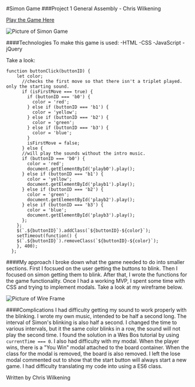 #Simon Game
###Project 1 General Assembly - Chris Wilkening

[Play the Game Here](https://clwilkening.github.io/project1GA/)

![Picture of Simon Game](http://i.imgur.com/JraiZBo.png)

####Technologies
To make this game is used:
-HTML
-CSS
-JavaScript
-jQuery

Take a look: 

```
function buttonClick(buttonID) {
    let color;
      //checks the first move so that there isn't a triplet played. only the starting sound.
      if (isFirstMove === true) {
        if (buttonID === 'b0') {
          color = 'red';
        } else if (buttonID === 'b1') {
          color = 'yellow';
        } else if (buttonID === 'b2') {
          color = 'green';
        } else if (buttonID === 'b3') {
          color = 'blue';
        }
        isFirstMove = false;
      } else {
      //will play the sounds without the intro music.
      if (buttonID === 'b0') {
        color = 'red';
        document.getElementById('playb0').play();
      } else if (buttonID === 'b1') {
        color = 'yellow';
        document.getElementById('playb1').play();
      } else if (buttonID === 'b2') {
        color = 'green';
        document.getElementById('playb2').play();
      } else if (buttonID === 'b3') {
        color = 'blue';
        document.getElementById('playb3').play();
      };
    };
    $(`.${buttonID}`).addClass(`${buttonID}-${color}`);
    setTimeout(function() {
    $(`.${buttonID}`).removeClass(`${buttonID}-${color}`);
    }, 400);
  };
```

####My approach
I broke down what the game needed to do into smaller sections. First I
focsued on the user getting the buttons to blink. Then I focused on simon
getting them to blink. After that, I wrote the functions for the game functionality.
Once I had a working MVP, I spent some time with CSS and trying to implement modals.
Take a look at my wireframe below. 

![Picture of Wire Frame](http://i.imgur.com/W8E9sUv.png)

####Complications
I had difficulty getting my sound to work properly with the blinking. 
I wrote my own music, intended to be half a second long. The interval of Simon's
blinking is also half a second. I changed the time to various intervals, but it the same
color blinks in a row, the sound will not play the second time. I found the solution in a Wes Bos tutorial by using ```currentTime === 0```. I also had difficulty with my modal. When the player wins, there is a "You Win" modal attached to the board container. When the class for the modal is removed, the board is also removed. I left the lose modal commented out to show that the start button will always start a new game.
I had difficulty translating my code into using a ES6 class.

Written by Chris Wilkening
